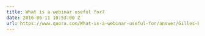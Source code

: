 ```yaml
---
title: What is a webinar useful for?
date: 2016-06-11 10:53:00 Z
url: https://www.quora.com/What-is-a-webinar-useful-for/answer/Gilles-Bertaux
---
```


